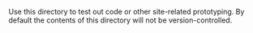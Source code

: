 Use this directory to test out code or other site-related prototyping. By default the contents of this directory will not be version-controlled.